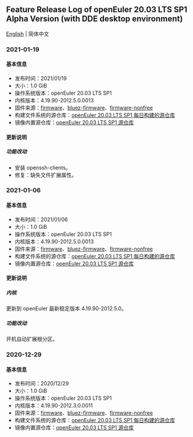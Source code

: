 ## Feature Release Log of openEuler 20.03 LTS SP1 Alpha Version (with DDE desktop environment)

[English](./changelog-20.03-LTS-SP1-DDE.en.md) | 简体中文

### 2021-01-19

#### 基本信息

- 发布时间：2021/01/19
- 大小：1.0 GiB
- 操作系统版本：openEuler 20.03 LTS SP1
- 内核版本：4.19.90-2012.5.0.0013
- 固件来源：[firmware](https://github.com/raspberrypi/firmware)、[bluez-firmware](https://github.com/RPi-Distro/bluez-firmware)、[firmware-nonfree](https://github.com/RPi-Distro/firmware-nonfree)
- 构建文件系统的源仓库：[openEuler 20.03 LTS SP1 每日构建的源仓库](http://119.3.219.20:82/openEuler:/20.03:/LTS:/SP1/standard_aarch64/aarch64/)
- 镜像内置源仓库：[openEuler 20.03 LTS SP1 源仓库](https://gitee.com/src-openeuler/openEuler-repos/blob/openEuler-20.03-LTS-SP1/generic.repo)

#### 更新说明

##### 功能改动

- 安装 openssh-clients。
- 修复：缺失文件扩展属性。

### 2021-01-06

#### 基本信息

- 发布时间：2021/01/06
- 大小：1.0 GiB
- 操作系统版本：openEuler 20.03 LTS SP1
- 内核版本：4.19.90-2012.5.0.0013
- 固件来源：[firmware](https://github.com/raspberrypi/firmware)、[bluez-firmware](https://github.com/RPi-Distro/bluez-firmware)、[firmware-nonfree](https://github.com/RPi-Distro/firmware-nonfree)
- 构建文件系统的源仓库：[openEuler 20.03 LTS SP1 每日构建的源仓库](http://119.3.219.20:82/openEuler:/20.03:/LTS:/SP1/standard_aarch64/aarch64/)
- 镜像内置源仓库：[openEuler 20.03 LTS SP1 源仓库](https://gitee.com/src-openeuler/openEuler-repos/blob/openEuler-20.03-LTS-SP1/generic.repo)

#### 更新说明

##### 内核

更新到 openEuler 最新稳定版本 4.19.90-2012.5.0。

##### 功能改动

开机自动扩展根分区。

### 2020-12-29

#### 基本信息

- 发布时间：2020/12/29
- 大小：1.0 GiB
- 操作系统版本：openEuler 20.03 LTS SP1
- 内核版本：4.19.90-2012.3.0.0011
- 固件来源：[firmware](https://github.com/raspberrypi/firmware)、[bluez-firmware](https://github.com/RPi-Distro/bluez-firmware)、[firmware-nonfree](https://github.com/RPi-Distro/firmware-nonfree)
- 构建文件系统的源仓库：[openEuler 20.03 LTS SP1 每日构建的源仓库](http://119.3.219.20:82/openEuler:/20.03:/LTS:/SP1/standard_aarch64/aarch64/)
- 镜像内置源仓库：[openEuler 20.03 LTS SP1 源仓库](https://gitee.com/src-openeuler/openEuler-repos/blob/openEuler-20.03-LTS-SP1/generic.repo)
